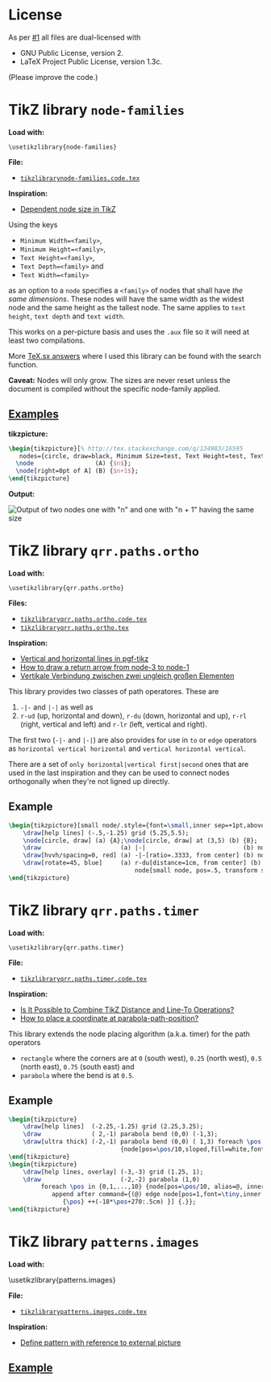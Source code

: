 # License

As per [#1](https://github.com/Qrrbrbirlbel/pgf/issues/1) all files are dual-licensed with

* GNU Public License, version 2.
* LaTeX Project Public License, version 1.3c.

(Please improve the code.)

# TikZ library `node-families`

**Load with:**

    \usetikzlibrary{node-families}

**File:**

* [`tikzlibrarynode-families.code.tex`][1]

**Inspiration:**
* [Dependent node size in TikZ][2]

Using the keys

   * `Minimum Width=<family>`,
   * `Minimum Height=<family>`,
   * `Text Height=<family>`,
   * `Text Depth=<family>` and
   * `Text Width=<family>`

as an option to a `node` specifies a `<family>` of nodes that shall have *the same dimensions*.
These nodes will have the same width as the widest node and the same height as the tallest node.
The same applies to `text height`, `text depth` and `text width`.

This works on a per-picture basis and uses the `.aux` file so it will need at least two compilations.

More [TeX.sx answers][91] where I used this library can be found with the search function.

**Caveat:** Nodes will only grow. The sizes are never reset unless the document is compiled without the specific node-family applied.

## [Examples][91]
**tikzpicture:**

```latex
\begin{tikzpicture}[% http://tex.stackexchange.com/q/134983/16595
   nodes={circle, draw=black, Minimum Size=test, Text Height=test, Text Depth=test}]
  \node                 (A) {$n$};
  \node[right=0pt of A] (B) {$n+1$};
\end{tikzpicture}
```
**Output:**

![Output of two nodes one with "n" and one with "n + 1" having the same size][3]


# TikZ library `qrr.paths.ortho`
**Load with:**

    \usetikzlibrary{qrr.paths.ortho}
   
**Files:**
* [`tikzlibraryqrr.paths.ortho.code.tex`][4]
* [`tikzlibraryqrr.paths.ortho.tex`][5]

**Inspiration:**
* [Vertical and horizontal lines in pgf-tikz][6]
* [How to draw a return arrow from node-3 to node-1][7]
* [Vertikale Verbindung zwischen zwei ungleich großen Elementen][15]

This library provides two classes of path operatores. These are

1. `-|-` and  `|-|` as well as
2. `r-ud` (up, horizontal and down), `r-du` (down, horizontal and up), `r-rl` (right, vertical and left) and `r-lr` (left, vertical and right).

The first two (`-|-` and `|-|`) are also provides for use in `to` or `edge` operators as `horizontal vertical horizontal` and `vertical horizontal vertical`.

There are a set of `only horizontal|vertical first|second` ones that are used in the last inspiration and they can be used to connect nodes orthogonally when they're not ligned up directly.

## Example
```latex
\begin{tikzpicture}[small node/.style={font=\small,inner sep=+1pt,above,sloped}]
    \draw[help lines] (-.5,-1.25) grid (5.25,5.5);
    \node[circle, draw] (a) {A};\node[circle, draw] at (3,5) (b) {B};
    \draw                      (a) |-|                           (b) node[small node, pos=.125] {.125};
    \draw[hvvh/spacing=0, red] (a) -|-[ratio=.3333, from center] (b) node[small node, pos=1.5]  {top};
    \draw[rotate=45, blue]     (a) r-du[distance=1cm, from center] (b)
                                   node[small node, pos=.5, transform shape] {middle};
\end{tikzpicture}
```
# TikZ library `qrr.paths.timer`

**Load with:**

    \usetikzlibrary{qrr.paths.timer}
   
**File:**
* [`tikzlibraryqrr.paths.timer.code.tex`][9]

**Inspiration:**
* [Is It Possible to Combine TikZ Distance and Line-To Operations?][10]
* [How to place a coordinate at parabola-path-position?][11]

This library extends the node placing algorithm (a.k.a. timer) for the path operators

* `rectangle` where the corners are at `0` (south west), `0.25` (north west), `0.5` (north east), `0.75` (south east) and
* `parabola` where the bend is at `0.5`.

## Example
```latex
\begin{tikzpicture}
    \draw[help lines]  (-2.25,-1.25) grid (2.25,3.25);
    \draw              ( 2,-1) parabola bend (0,0) (-1,3);
    \draw[ultra thick] (-2,-1) parabola bend (0,0) ( 1,3) foreach \pos in {1,...,4,6,7,...,9}
                               {node[pos=\pos/10,sloped,fill=white,font=\tiny,inner sep=+0pt]{\pos}};
\end{tikzpicture}
\begin{tikzpicture}
	\draw[help lines, overlay] (-3,-3) grid (1.25, 1);
	\draw                      (-2,-2) parabola (1,0)
	     foreach \pos in {0,1,...,10} {node[pos=\pos/10, alias=@, inner sep=+1pt,
		    append after command={(@) edge node[pos=1,font=\tiny,inner sep=+0pt,anchor=-18*\pos+90]
		       {\pos} ++(-18*\pos+270:.5cm) }] {.}};
\end{tikzpicture}
```

# TikZ library `patterns.images`
**Load with:**

   \usetikzlibrary{patterns.images}

**File:**
 * [`tikzlibrarypatterns.images.code.tex`][12]

**Inspiration:**
 * [Define pattern with reference to external picture][13]

## [Example][14]

[1]: tikzlibrarynode-families.code.tex
[2]: http://tex.stackexchange.com/q/107227/16595
[3]: https://i.stack.imgur.com/9fb2y.png
[4]: tikzlibraryqrr.paths.ortho.code.tex
[5]: tikzlibraryqrr.paths.ortho.tex
[6]: https://tex.stackexchange.com/q/45347/16595
[7]: https://tex.stackexchange.com/q/102385/16595
[8]: https://i.stack.imgur.com/kPV0p.png
[9]: tikzlibraryqrr.paths.timer.code.tex
[10]: https://tex.stackexchange.com/q/106558/16595
[11]: https://tex.stackexchange.com/a/543268/16595
[12]: tikzlibrarypatterns.images.code.tex
[13]: https://tex.stackexchange.com/q/103980/16595
[14]: https://tex.stackexchange.com/a/107144/16595
[15]: https://texwelt.de/fragen/1289
[91]: https://tex.stackexchange.com/search?q=user%3A16595+node-families
[92]: https://tex.stackexchange.com/search?q=user%3A16595+paths.ortho
[^lineto]: TikZ uses the same timer `\tikz@timer@line` that's used for `--` also for `rectangle`. Without patching `\tikz@rect@B` this can't be changed.

